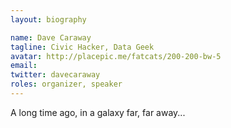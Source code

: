 ```yaml
---
layout: biography

name: Dave Caraway
tagline: Civic Hacker, Data Geek
avatar: http://placepic.me/fatcats/200-200-bw-5 
email: 
twitter: davecaraway
roles: organizer, speaker
---
```

A long time ago, in a galaxy far, far away...